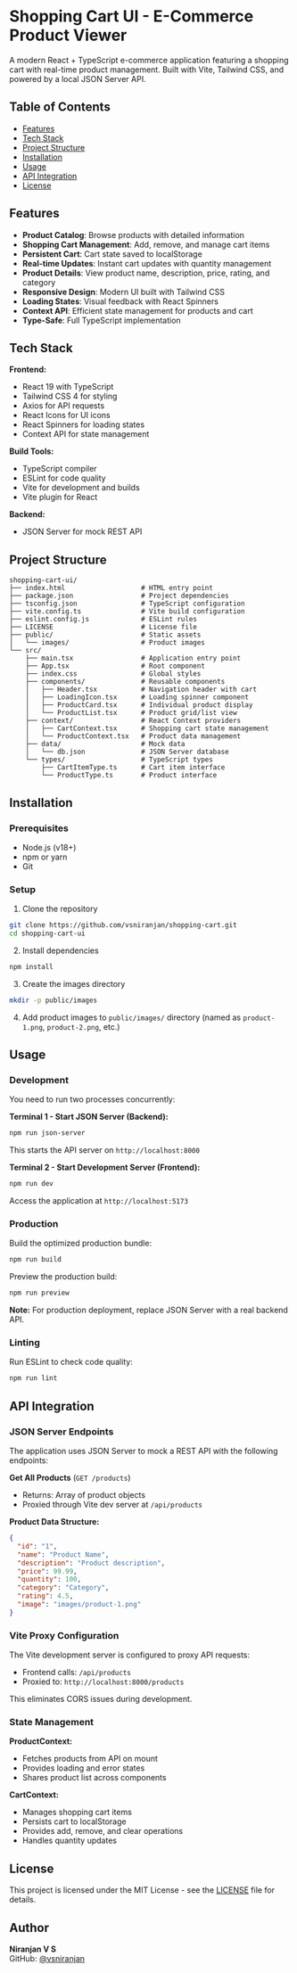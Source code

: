 # Shopping Cart UI - E-Commerce Product Viewer

A modern React + TypeScript e-commerce application featuring a shopping cart with real-time product management. Built with Vite, Tailwind CSS, and powered by a local JSON Server API.

## Table of Contents

- [Features](#features)
- [Tech Stack](#tech-stack)
- [Project Structure](#project-structure)
- [Installation](#installation)
- [Usage](#usage)
- [API Integration](#api-integration)
- [License](#license)

## Features

- **Product Catalog**: Browse products with detailed information
- **Shopping Cart Management**: Add, remove, and manage cart items
- **Persistent Cart**: Cart state saved to localStorage
- **Real-time Updates**: Instant cart updates with quantity management
- **Product Details**: View product name, description, price, rating, and category
- **Responsive Design**: Modern UI built with Tailwind CSS
- **Loading States**: Visual feedback with React Spinners
- **Context API**: Efficient state management for products and cart
- **Type-Safe**: Full TypeScript implementation

## Tech Stack

**Frontend:**

- React 19 with TypeScript
- Tailwind CSS 4 for styling
- Axios for API requests
- React Icons for UI icons
- React Spinners for loading states
- Context API for state management

**Build Tools:**

- TypeScript compiler
- ESLint for code quality
- Vite for development and builds
- Vite plugin for React

**Backend:**

- JSON Server for mock REST API

## Project Structure

```
shopping-cart-ui/
├── index.html                   # HTML entry point
├── package.json                 # Project dependencies
├── tsconfig.json                # TypeScript configuration
├── vite.config.ts               # Vite build configuration
├── eslint.config.js             # ESLint rules
├── LICENSE                      # License file
├── public/                      # Static assets
│   └── images/                  # Product images
└── src/
    ├── main.tsx                 # Application entry point
    ├── App.tsx                  # Root component
    ├── index.css                # Global styles
    ├── components/              # Reusable components
    │   ├── Header.tsx           # Navigation header with cart
    │   ├── LoadingIcon.tsx      # Loading spinner component
    │   ├── ProductCard.tsx      # Individual product display
    │   └── ProductList.tsx      # Product grid/list view
    ├── context/                 # React Context providers
    │   ├── CartContext.tsx      # Shopping cart state management
    │   └── ProductContext.tsx   # Product data management
    ├── data/                    # Mock data
    │   └── db.json              # JSON Server database
    └── types/                   # TypeScript types
        ├── CartItemType.ts      # Cart item interface
        └── ProductType.ts       # Product interface
```

## Installation

### Prerequisites

- Node.js (v18+)
- npm or yarn
- Git

### Setup

1. Clone the repository

```bash
git clone https://github.com/vsniranjan/shopping-cart.git
cd shopping-cart-ui
```

2. Install dependencies

```bash
npm install
```

3. Create the images directory

```bash
mkdir -p public/images
```

4. Add product images to `public/images/` directory (named as `product-1.png`, `product-2.png`, etc.)

## Usage

### Development

You need to run two processes concurrently:

**Terminal 1 - Start JSON Server (Backend):**

```bash
npm run json-server
```

This starts the API server on `http://localhost:8000`

**Terminal 2 - Start Development Server (Frontend):**

```bash
npm run dev
```

Access the application at `http://localhost:5173`

### Production

Build the optimized production bundle:

```bash
npm run build
```

Preview the production build:

```bash
npm run preview
```

**Note:** For production deployment, replace JSON Server with a real backend API.

### Linting

Run ESLint to check code quality:

```bash
npm run lint
```

## API Integration

### JSON Server Endpoints

The application uses JSON Server to mock a REST API with the following endpoints:

**Get All Products** (`GET /products`)

- Returns: Array of product objects
- Proxied through Vite dev server at `/api/products`

**Product Data Structure:**

```json
{
  "id": "1",
  "name": "Product Name",
  "description": "Product description",
  "price": 99.99,
  "quantity": 100,
  "category": "Category",
  "rating": 4.5,
  "image": "images/product-1.png"
}
```

### Vite Proxy Configuration

The Vite development server is configured to proxy API requests:

- Frontend calls: `/api/products`
- Proxied to: `http://localhost:8000/products`

This eliminates CORS issues during development.

### State Management

**ProductContext:**

- Fetches products from API on mount
- Provides loading and error states
- Shares product list across components

**CartContext:**

- Manages shopping cart items
- Persists cart to localStorage
- Provides add, remove, and clear operations
- Handles quantity updates

## License

This project is licensed under the MIT License - see the [LICENSE](LICENSE) file for details.

## Author

**Niranjan V S**  
GitHub: [@vsniranjan](https://github.com/vsniranjan)
